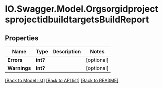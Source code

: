 # IO.Swagger.Model.OrgsorgidprojectsprojectidbuildtargetsBuildReport
## Properties

Name | Type | Description | Notes
------------ | ------------- | ------------- | -------------
**Errors** | **int?** |  | [optional] 
**Warnings** | **int?** |  | [optional] 

[[Back to Model list]](../README.md#documentation-for-models) [[Back to API list]](../README.md#documentation-for-api-endpoints) [[Back to README]](../README.md)

